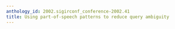 ```yaml
---
anthology_id: 2002.sigirconf_conference-2002.41
title: Using part-of-speech patterns to reduce query ambiguity
---
```

